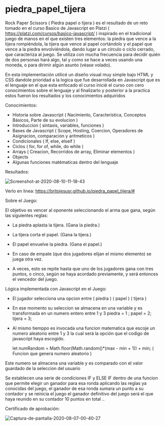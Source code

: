# piedra_papel_tijera

Rock Paper Scissors ( Piedra papel o tijera ) es el resultado de un reto tomado en el curso Basico de Javascript en Platzi ( https://platzi.com/cursos/basico-javascript/ ) inspirado en el tradicional juego de manos en el que existen tres elementos: la piedra que vence a la tijera rompiéndola, la tijera que vence al papel cortándolo y el papel que vence a la piedra envolviéndola, dando lugar a un círculo o ciclo cerrado, que caracteriza al juego. Se utiliza con mucha frecuencia para decidir quién de dos personas hará algo, tal y como se hace a veces usando una moneda, o para dirimir algún asunto (véase volado).

En esta implementación utilicé un diseño visual muy simple bajo HTML y CSS
dandole prioridad a la logica que fue desarrollada en Javascript que es el
lenguaje en el que esta enfocado el curso
inicié el curso con cero conocimientos sobre el lenguaje y al finalizarlo 
y posterior a la practica estos fueron los resultados y los conocimientos adquiridos

Conocimientos:
- Historía sobre Javascript  ( Nacimiento, Caracteristica, Conceptos Básicos, Parte de su evolucion )
- Introduccion   ( sintaxis, variables, funciones ) 
- Bases de Javascript ( Scope, Hosting, Coercion, Operadores de Asignacion, comparacion y aritmeticos )
- Condicionales ( If, else, elseif )
- Ciclos ( for, for of, while, do while )
- Arrays ( Creacion, Recorridos de array, Eliminar elementos ) 
- Objects  
- Algunas funciones matématicas dentro del lenguaje

Resultados: 

<img src="https://i.ibb.co/cbWxysv/Screenshot-at-2020-08-10-11-18-43.png" alt="Screenshot-at-2020-08-10-11-18-43" border="0">

Verlo en linea: https://britojesusr.github.io/piedra_papel_tijera/#

Sobre el Juego: 

El objetivo es vencer al oponente seleccionando el arma que gana, según las siguientes reglas:

- La piedra aplasta la tijera. (Gana la piedra.)
- La tijera corta el papel. (Gana la tijera.)
- El papel envuelve la piedra. (Gana el papel.)
- En caso de empate (que dos jugadores elijan el mismo elemento) se juega otra vez.

- A veces, esto se repite hasta que uno de los jugadores gana con tres puntos, o cinco, 
según se haya acordado previamente, y será entonces el vencedor del juego.

Lógica implementada con Javascript en el Juego: 

* El jugador selecciona una opcion entre ( piedra )  (  papel  )   ( tijera ) 
* En ese momento su seleccion se almacena en una variable y es transformada en un numero entero entre 1 y 3
  piedra = 1 ; papel = 2;  tijera = 3; 
* Al mismo tiemppo es invocada una funcion matematica que escoje un numero aleatorio entre 1 y 3
  la cual será la opción que el codigo de javascript haya escogido.

  let numRandom = Math.floor(Math.random()*(max - min + 1)) + min;  ( Funcion que genera numero aleatorio )

Este numero se almacena una variable y es comparado con el valor guardado de la seleccion del usuario

Se establecen una serie de condiciones IF y ELSE IF dentro de una funcion que permite elegir un ganador para esa ronda
aplicando las reglas ya conocidas del juego, el ganador de esa ronda sumara un punto a su contador y se reinicia el juego 
el ganador definitivo del juego será el que haya reunido en su contador 10 puntos en total .. 


Certificado de aprobación:

<img src="https://i.ibb.co/B4NxPZB/Captura-de-pantalla-2020-08-07-00-40-27.png" alt="Captura-de-pantalla-2020-08-07-00-40-27" border="0">



